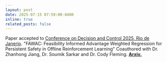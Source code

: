 ```yaml
---
layout: post
date: 2025-07-15 07:59:00-0400
inline: true
related_posts: false
---
```


Paper accepted to [Conference on Decision and Control 2025, Rio de Janerio](https://cdc2025.ieeecss.org/). "FAWAC: Feasibility Informed Advantage Weighted Regression for Persistent Safety in Offline Reinforcement Learning" Coauthored with Dr. Zhanhong Jiang, Dr. Soumik Sarkar and Dr. Cody Fleming. **[Arxiv.](https://arxiv.org/abs/2412.08880)**
